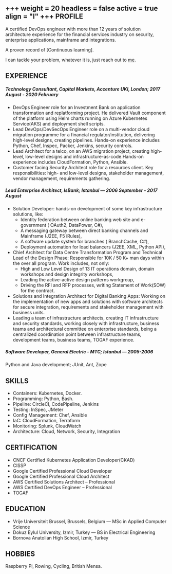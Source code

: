 +++
weight = 20
headless = false
active = true
align = "l"
+++
PROFILE
---
A certified DevOps engineer with more than 12 years of solution architecture experience for the financial services industry on security, enterprise applications, mainframe and integrations. 

A proven record of [Continuous learning].

I can tackle your problem, whatever it is, just reach out to [me](mailto:yuce@appctl.io).

EXPERIENCE
---
##### Technology Consultant, Capital Markets, Accenture UKI, London; 2017 August - 2020 February

+ DevOps Engineer role for an Investment Bank on application transformation and replatforming project. He delivered Vault component of the platform using Helm charts running on Azure Kubernetes Service(AKS) and deployment shell scripts.
+ Lead DevOps/DevSecOps Engineer role on a multi-vendor cloud migration programme for a financial regulator/institution, delivering high-level designs, creating pipelines. Hands-on experience includes Python, Chef, Inspec, Packer, Jenkins, security controls.
+ Lead Architect for a telco, on an AWS migration project, creating high-level, low-level designs and infrastructure-as-code.Hands-on experience includes CloudFormation, Python, Ansible.
+ Customer facing Security Architect role for a resources client. Key responsibilities: high- and low-level designs, stakeholder management, vendor management, requirements gathering.

##### Lead Enterprise Architect, IsBank; Istanbul — 2006 September - 2017 August

+ Solution Developer: hands-on development of some key infrastructure solutions, like:
  + Identity federation between online banking web site and e-government ( OAuth2, DataPower, C#),
  + A messaging gateway between direct banking channels and Mainframe (J2EE, F5 iRules),
  + A software update system for branches ( BranchCache, C#),
  + Deployment automation for load balancers (J2EE, XML, Python API),
+ Chief Architect for Data Centre Transformation Program and Technical Lead of the Design Phase: Responsible for 10K / 50 K+ man days within the over all program. Work includes, not only:
  + High and Low Level Design of 13 IT operations domain, domain workshops and design integrity workshops,
  + Leading the active-active design patterns workgroup,
  + Driving the RFI and RFP processes, writing Statement of Work(SOW) for the contract.
+ Solutions and Integration Architect for Digital Banking Apps: Working on the implementation of new apps and solutions with software architects for secure integration, requirements and stakeholder management with business units.
+ Leading a team of infrastructure architects, creating IT infrastructure and security standards, working closely with infrastructure, business teams and architectural committee on enterprise standards, being a centralized coordination point between infrastructure teams, development teams, business teams, TOGAF experience.

##### Software Developer, General Electric - MTC; Istanbul — 2005-2006
Python and Java development; JUnit, Ant, Zope 

SKILLS
---
+ Containers: Kubernetes, Docker.
+ Programming: Python, Bash.
+ Pipeline: CircleCI, CodePipeline, Jenkins
+ Testing: InSpec, JMeter
+ Config Management: Chef, Ansible
+ IaC: CloudFormation, Terraform
+ Monitoring: Splunk, CloudWatch
+ Architecture: Cloud, Network, Security, Integration

CERTIFICATION
---
+ CNCF Certified Kubernetes Application Developer(CKAD)
+ CISSP
+ Google Certified Professional Cloud Developer
+ Google Certified Professional Cloud Architect
+ AWS Certified Solutions Architect – Professional 
+ AWS Certified DevOps Engineer – Professional
+ TOGAF
 
EDUCATION
---
- Vrije Universiteit Brussel, Brussels, Belgium  — MSc in Applied Computer Science
- Dokuz Eylul University, Izmir, Turkey — BS in Electrical Engineering
- Bornova Anatolian High School, Izmir, Turkey

HOBBIES
---
Raspberry Pi, Rowing, Cycling, British Mensa.
